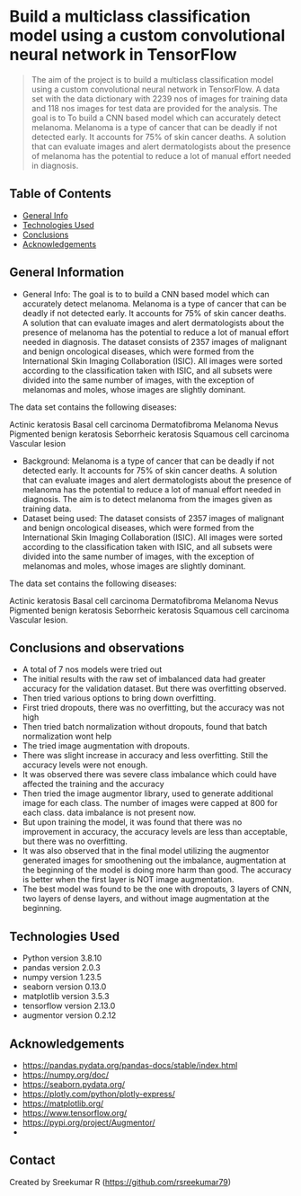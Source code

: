# Build a multiclass classification model using a custom convolutional neural network in TensorFlow
> The aim of the project is to build a multiclass classification model using a custom convolutional neural network in TensorFlow. A data set with the data dictionary with 2239 nos of images for training data and 118 nos images for test data are provided for the analysis. The goal is to To build a CNN based model which can accurately detect melanoma. Melanoma is a type of cancer that can be deadly if not detected early. It accounts for 75% of skin cancer deaths. A solution that can evaluate images and alert dermatologists about the presence of melanoma has the potential to reduce a lot of manual effort needed in diagnosis.


## Table of Contents
* [General Info](#general-information)
* [Technologies Used](#technologies-used)
* [Conclusions](#conclusions)
* [Acknowledgements](#acknowledgements)

<!-- You can include any other section that is pertinent to your problem -->

## General Information
- General Info: The goal is to to build a CNN based model which can accurately detect melanoma. Melanoma is a type of cancer that can be deadly if not detected early. It accounts for 75% of skin cancer deaths. A solution that can evaluate images and alert dermatologists about the presence of melanoma has the potential to reduce a lot of manual effort needed in diagnosis. The dataset consists of 2357 images of malignant and benign oncological diseases, which were formed from the International Skin Imaging Collaboration (ISIC). All images were sorted according to the classification taken with ISIC, and all subsets were divided into the same number of images, with the exception of melanomas and moles, whose images are slightly dominant.

The data set contains the following diseases:

Actinic keratosis
Basal cell carcinoma
Dermatofibroma
Melanoma
Nevus
Pigmented benign keratosis
Seborrheic keratosis
Squamous cell carcinoma
Vascular lesion
 
- Background: Melanoma is a type of cancer that can be deadly if not detected early. It accounts for 75% of skin cancer deaths. A solution that can evaluate images and alert dermatologists about the presence of melanoma has the potential to reduce a lot of manual effort needed in diagnosis. The aim is to detect melanoma from the images given as training data.
- Dataset being used: The dataset consists of 2357 images of malignant and benign oncological diseases, which were formed from the International Skin Imaging Collaboration (ISIC). All images were sorted according to the classification taken with ISIC, and all subsets were divided into the same number of images, with the exception of melanomas and moles, whose images are slightly dominant.

The data set contains the following diseases:

Actinic keratosis
Basal cell carcinoma
Dermatofibroma
Melanoma
Nevus
Pigmented benign keratosis
Seborrheic keratosis
Squamous cell carcinoma
Vascular lesion.

<!-- You don't have to answer all the questions - just the ones relevant to your project. -->

## Conclusions and observations
- A total of 7 nos models were tried out
- The initial results with the raw set of imbalanced data had greater accuracy for the validation dataset. But there was overfitting observed.
- Then tried various options to bring down overfitting.
- First tried dropouts, there was no overfitting, but the accuracy was not high
- Then tried batch normalization without dropouts, found that batch normalization wont help
- The tried image augmentation with dropouts. 
- There was slight increase in accuracy and less overfitting. Still the accuracy levels were not enough.
- It was observed there was severe class imbalance which could have affected the training and the accuracy
- Then tried the image augmentor library, used to generate additional image for each class. The number of images were capped at 800 for each class. data imbalance is not present now.
- But upon training the model, it was found that there was no improvement in accuracy, the accuracy levels are less than acceptable, but there was no overfitting.
- It was also observed that in the final model utilizing the augmentor generated images for smoothening out the imbalance, augmentation at the beginning of the model is doing more harm than good. The accuracy is better when the first layer is NOT image augmentation.
- The best model was found to be the one with dropouts, 3 layers of CNN, two layers of dense layers, and without image augmentation at the beginning.
<!-- You don't have to answer all the questions - just the ones relevant to your project. -->


## Technologies Used
- Python version 3.8.10
- pandas version 2.0.3
- numpy version 1.23.5
- seaborn version 0.13.0
- matplotlib version 3.5.3
- tensorflow version 2.13.0
- augmentor version 0.2.12

<!-- As the libraries versions keep on changing, it is recommended to mention the version of library used in this project -->

## Acknowledgements
- https://pandas.pydata.org/pandas-docs/stable/index.html
- https://numpy.org/doc/
- https://seaborn.pydata.org/
- https://plotly.com/python/plotly-express/
- https://matplotlib.org/
- https://www.tensorflow.org/
- https://pypi.org/project/Augmentor/
- 
## Contact
Created by Sreekumar R (https://github.com/rsreekumar79)


<!-- Optional -->
<!-- ## License -->
<!-- This project is open source and available under the [... License](). -->

<!-- You don't have to include all sections - just the one's relevant to your project -->
